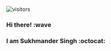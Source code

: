  ![visitors](https://visitor-badge.glitch.me/badge?page_id=callmesukhi&left_color=green&right_color=red)

### Hi there! :wave

<!-- ![octocat](/pngs/octocat-1660153005070.png) -->

### I am Sukhmander Singh :octocat:

<div align="center">

<!--<br>![callmesukhi's GitHub stats](https://github-readme-stats.vercel.app/api?username=callmesukhi&count_private=true&show_icons=true&theme=radical)

### :warning: This site/page is under construction :warning:
![Under construction](https://user-images.githubusercontent.com/282759/84681715-8c7cb580-af02-11ea-85a4-05d069c72121.gif)

<div>

<!--
<footer>

*You are site visitor number:* <sub>![Hit counter](https://smallcounter.com/count.php?c_style=48&id=1660465353)<sub>

</footer

Site visitor by country:<br>
<a href="http://s01.flagcounter.com/more/A93"><img src="https://s01.flagcounter.com/map/A93/size_m/txt_000000/border_CCCCCC/pageviews_1/viewers_Visitors+by+country/flags_0/" alt="Flag Counter" border="0"></a>
-->
